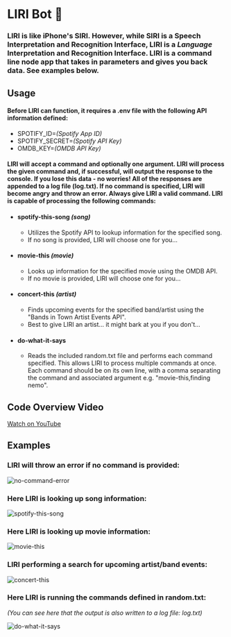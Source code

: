 # **LIRI Bot** :robot:

### LIRI is like iPhone's SIRI. However, while SIRI is a Speech Interpretation and Recognition Interface, LIRI is a _Language_ Interpretation and Recognition Interface. LIRI is a command line node app that takes in parameters and gives you back data. See examples below.

## **Usage**

#### Before LIRI can function, it requires a .env file with the following API information defined:

-   SPOTIFY\_ID=_(Spotify App ID)_
-   SPOTIFY\_SECRET=_(Spotify API Key)_
-   OMDB\_KEY=_(OMDB API Key)_

#### LIRI will accept a command and optionally one argument. LIRI will process the given command and, if successful, will output the response to the console. If you lose this data - no worries! All of the responses are appended to a log file (log.txt). If no command is specified, LIRI will become angry and throw an error. Always give LIRI a **valid** command. LIRI is capable of processing the following commands:

-   #### spotify-this-song _(song)_
    -   Utilizes the Spotify API to lookup information for the specified song.
    -   If no song is provided, LIRI will choose one for you...
-   #### movie-this _(movie)_
    -   Looks up information for the specified movie using the OMDB API.
    -   If no movie is provided, LIRI will choose one for you...
-   #### concert-this _(artist)_
    -   Finds upcoming events for the specified band/artist using the "Bands in Town Artist Events API".
    -   Best to give LIRI an artist... it might bark at you if you don't...
-   #### do-what-it-says
    -   Reads the included random.txt file and performs each command specified. This allows LIRI to process multiple commands at once. Each command should be on its own line, with a comma separating the command and associated argument e.g. "movie-this,finding nemo".

## **Code Overview Video**
[Watch on YouTube](https://www.youtube.com/watch?v=HxzYIU8l_fk)

## **Examples**

### LIRI will throw an error if no command is provided:

![no-command-error](https://media.giphy.com/media/MCXsBKXfJaL4UEuvRv/giphy.gif)

### Here LIRI is looking up song information:

![spotify-this-song](https://media.giphy.com/media/YOANXxJv70eTSwvXYp/giphy.gif)

### Here LIRI is looking up movie information:

![movie-this](https://media.giphy.com/media/KbTeqnI3NxJKgVb3y9/giphy.gif)

### LIRI performing a search for upcoming artist/band events:

![concert-this](https://media.giphy.com/media/J4aL1tMtAm7E1kDn8j/giphy.gif)

### Here LIRI is running the commands defined in random.txt:

_(You can see here that the output is also written to a log file: log.txt)_

![do-what-it-says](https://media.giphy.com/media/KHDUU127TuZjMeqRFo/giphy.gif)
